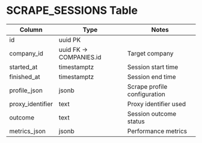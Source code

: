 # SCRAPE_SESSIONS Table

| Column | Type | Notes |
|--------|------|-------|
| id | uuid PK | |
| company_id | uuid FK -> COMPANIES.id | Target company |
| started_at | timestamptz | Session start time |
| finished_at | timestamptz | Session end time |
| profile_json | jsonb | Scrape profile configuration |
| proxy_identifier | text | Proxy identifier used |
| outcome | text | Session outcome status |
| metrics_json | jsonb | Performance metrics |